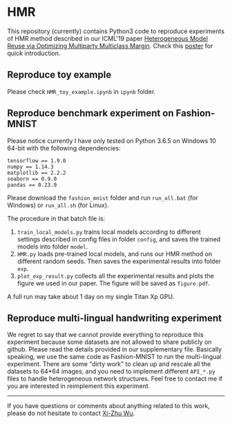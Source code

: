 # HMR
This repository (currently) contains Python3 code to reproduce experiments of HMR method described in 
our ICML'19 paper [Heterogeneous Model Reuse via Optimizing Multiparty Multiclass Margin](http://proceedings.mlr.press/v97/wu19c/wu19c.pdf). Check this [poster](http://www.lamda.nju.edu.cn/wuxz/hmr_poster_mla.pdf) for quick introduction.

## Reproduce toy example
Please check `HMR_toy_example.ipynb` in `ipynb` folder.

## Reproduce benchmark experiment on Fashion-MNIST
Please notice currently I have only tested on Python 3.6.5 on Windows 10 64-bit with the following dependencies:

    tensorflow == 1.9.0
    numpy == 1.14.3
    matplotlib == 2.2.2
    seaborn == 0.9.0
    pandas == 0.23.0

Please download the `fashion_mnist` folder and run `run_all.bat` (for Windows) or `run_all.sh` (for Linux).

The procedure in that batch file is:

1. `train_local_models.py` trains local models according to different settings described in config files in folder `config`, and saves the trained models into folder `model`.
2. `HMR.py` loads pre-trained local models, and runs our HMR method on different random seeds. Then saves the experimental results into folder `exp`.
3. `plot_exp_result.py` collects all the experimental results and plots the figure we used in our paper. The figure will be saved as `figure.pdf`.

A full run may take about 1 day on my single Titan Xp GPU.

## Reproduce multi-lingual handwriting experiment
We regret to say that we cannot provide everything to reproduce this experiment because some datasets are not allowed to share publicly on github. Please read the details provided in our supplementary file. Basically speaking, we use the same code as Fashion-MNIST to run the multi-lingual experiment. There are some "dirty work" to clean up and rescale all the datasets to 64*64 images, and you need to implement different `API_*.py` files to handle heterogeneous network structures. Feel free to contact me if you are interested in reimplement this experiment.

---------------

If you have questions or comments about anything related to this work, please
do not hesitate to contact [Xi-Zhu Wu](http://www.lamda.nju.edu.cn/wuxz/).
